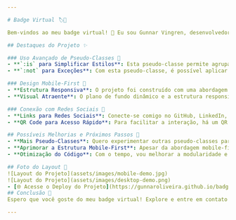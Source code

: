 ```yaml
---

# Badge Virtual 🏷️👤

Bem-vindos ao meu badge virtual! 🤗 Eu sou Gunnar Vingren, desenvolvedor web e engenheiro de software de Recife. Este projeto é como um distintivo online, onde compartilho informações sobre mim e links para minhas redes sociais. A ideia é praticar boas práticas de CSS, utilizando pseudo-classes como `:is` e `:not`, além de uma abordagem mobile-first para uma ótima experiência em todos os dispositivos. Vamos explorar! 🔎

## Destaques do Projeto ✨

### Uso Avançado de Pseudo-Classes 🎨
- **`:is` para Simplificar Estilos**: Esta pseudo-classe permite agrupar seletores, reduzindo a repetição de código e facilitando a manutenção.
- **`:not` para Exceções**: Com esta pseudo-classe, é possível aplicar estilos mais complexos com controle adicional, evitando regras em elementos específicos.

### Design Mobile-First 📱
- **Estrutura Responsiva**: O projeto foi construído com uma abordagem mobile-first, garantindo uma experiência suave em dispositivos móveis e desktops.
- **Visual Atraente**: O plano de fundo dinâmico e a estrutura responsiva mantêm o badge virtual moderno e amigável, adaptando-se a diferentes tamanhos de tela.

### Conexão com Redes Sociais 🔗
- **Links para Redes Sociais**: Conecte-se comigo no GitHub, LinkedIn, Instagram e Twitch através dos links incluídos no projeto.
- **QR Code para Acesso Rápido**: Para facilitar a interação, há um QR code que pode ser escaneado para acesso rápido ao meu perfil online.

## Possíveis Melhorias e Próximos Passos 🚀
- **Mais Pseudo-Classes**: Quero experimentar outras pseudo-classes para tornar o projeto mais dinâmico e interativo.
- **Aprimorar a Estrutura Mobile-First**: Apesar da abordagem mobile-first, sempre há espaço para melhorias para garantir a melhor experiência em dispositivos móveis.
- **Otimização do Código**: Com o tempo, vou melhorar a modularidade e reutilização do código para facilitar a manutenção.

## Foto do Layout 📸
![Layout do Projeto](assets/images/mobile-demo.jpg)
![Layout do Projeto](assets/images/desktop-demo.png)
- [🌐 Acesse o Deploy do Projeto](https://gunnaroliveira.github.io/badge-virtual/)
## Conclusão 🎉
Espero que você goste do meu badge virtual! Explore e entre em contato comigo pelos links das redes sociais ou pelo QR code. Estou sempre aberto a feedback e sugestões para aprimorar o projeto. Obrigado pela visita! 🙌

---
```


